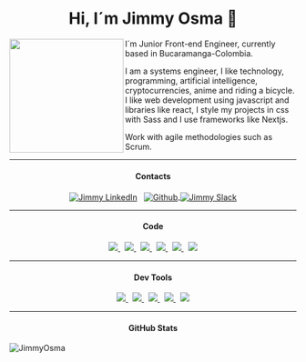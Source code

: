 <h1 align="center">Hi, I´m Jimmy Osma 👋</h1>

<div>
    <img src="https://user-images.githubusercontent.com/6772570/162761187-2947ac04-c989-4360-80fa-3ca7dd8fcfea.png"       width="200px" align="left" />
    <p>I´m Junior Front-end Engineer, currently based in Bucaramanga-Colombia.</p>
    <p>
I am a systems engineer, I like technology, programming, artificial intelligence, cryptocurrencies, anime and riding a bicycle. I like web development using javascript and libraries like react, I style my projects in css with Sass and I use frameworks like Nextjs.</p>
  <p>Work with agile methodologies such as Scrum.</p>
  <hr/>
</div>
<h4 align="center">Contacts</h4>
<p align="center">
<a href="https://linkedin.com/in/jimmyosma"><img align="center" src="https://img.shields.io/badge/linkedin-0077B5.svg?&style=for-the-badge&logo=linkedin&logoColor=white" alt="Jimmy LinkedIn" /></a>&nbsp;&nbsp;
<a href="https://github.com/jim109">
  <img align="center" src="https://img.shields.io/badge/github-181717.svg?&style=for-the-badge&logo=github" alt="Github" />
</a>
<a href="https://linkedin.com/in/jimmyosma"><img align="center" src="https://img.shields.io/badge/Slack-4A154B?style=for-the-badge&logo=slack&logoColor=white" alt="Jimmy Slack" /></a>

<hr/>
</p>


<h4 align="center">Code</h4>
<p align="center">
<a href='https://developer.mozilla.org/en-US/docs/Web/Guide/HTML/HTML5'>
    <img src="https://img.shields.io/badge/html5-e34f26.svg?&style=for-the-badge&logo=html5&logoColor=white" />
</a>
&nbsp;
 <a href='https://developer.mozilla.org/en-US/docs/Web/CSS'>
    <img src="https://img.shields.io/badge/css3-1572B6.svg?&style=for-the-badge&logo=css3&logoColor=white" />
</a>
 &nbsp;
<a href='https://sass-lang.com/'>
    <img src="https://img.shields.io/badge/sass-cc6699.svg?&style=for-the-badge&logo=sass&logoColor=white" />
</a>
 &nbsp;
<a href='https://developer.mozilla.org/en-US/docs/Web/JavaScript/Guide'>
    <img src="https://img.shields.io/badge/javascript-F7DF1E.svg?&style=for-the-badge&logo=javascript&logoColor=black" />
</a>
&nbsp;
 <a href='https://www.react.org/'>
   <img src='https://img.shields.io/badge/react-61DAFB?logoWidth=30&labelColor=black&style=for-the-badge&logo=react' />
 </a>
  &nbsp;
  <a href='https://nextjs.org/'>
    <img src="https://img.shields.io/badge/next.js-000000?style=for-the-badge&logo=nextdotjs&logoColor=white" />
  </a>
</p><hr/>
<h4 align="center">Dev Tools</h4>
<p align="center">
    <a href='https://git-scm.com/'>
    <img src='https://img.shields.io/badge/git-F05032?logo=git&style=for-the-badge&logoColor=white' />
  </a>
  &nbsp;
    <a href='https://github.com/'>
    <img src="https://img.shields.io/badge/Github-181717.svg?&style=for-the-badge&logo=github&logoColor=white" />
  </a>
  &nbsp;
    <a href='https://code.visualstudio.com/'>
    <img src="https://img.shields.io/badge/Visual studio Code-007ACC.svg?&style=for-the-badge&logo=visualstudiocode&logoColor=white" />
  </a>  &nbsp;
    <a href='https://code.visualstudio.com/'>
    <img src="https://img.shields.io/badge/Figma-F24E1E?style=for-the-badge&logo=figma&logoColor=white"/>
  </a>
  &nbsp;
    <a href='https://webpack.js.org/'>
    <img src='https://img.shields.io/badge/webpack-8DD6F9?logo=webpack&style=for-the-badge&logoColor=black' />
  </a>
 
</p><hr/>

<h4 align="center">GitHub Stats</h4>
<a>
<img align="left" src="https://github-readme-stats.vercel.app/api?username=jim109&theme=dark&show_icons=true&line_height=27&" alt="JimmyOsma" />
</a>
